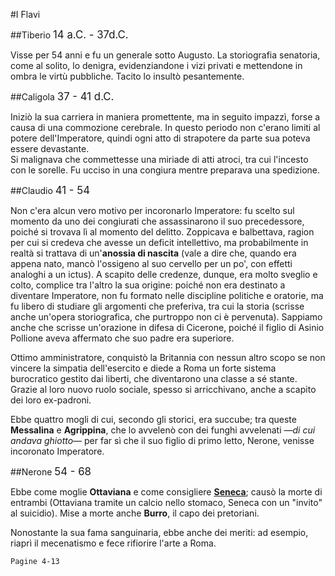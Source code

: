 <head>
	<link rel="stylesheet" href="/home/mibanfi/Documents/Scuola/Default.css">
	<style>
		body {
		--main-color: green;
		}
	</style>
</head> 

#I Flavi

##Tiberio
<big>14 a.C. - 37d.C.</big>  

Visse per 54 anni e fu un generale sotto Augusto. La storiografia senatoria, come al solito, lo denigra, evidenziandone i vizi privati e mettendone in ombra le virtù pubbliche. Tacito lo insultò pesantemente.

##Caligola
<big>37 - 41 d.C.</big>  

Iniziò la sua carriera in maniera promettente, ma in seguito impazzì, forse a causa di una commozione cerebrale. In questo periodo non c'erano limiti al potere dell'Imperatore, quindi ogni atto di strapotere da parte sua poteva essere devastante.  
Si malignava che commettesse una miriade di atti atroci, tra cui l'incesto con le sorelle. Fu ucciso in una congiura mentre preparava una spedizione.

##Claudio
<big>41 - 54</big>  

Non c'era alcun vero motivo per incoronarlo Imperatore: fu scelto sul momento da uno dei congiurati che assassinarono il suo precedessore, poiché si trovava lì al momento del delitto. Zoppicava e balbettava, ragion per cui si credeva che avesse un deficit intellettivo, ma probabilmente in realtà si trattava di un'**anossia di nascita** (vale a dire che, quando era appena nato, mancò l'ossigeno al suo cervello per un po', con effetti analoghi a un ictus). A scapito delle credenze, dunque, era molto sveglio e colto, complice tra l'altro la sua origine: poiché non era destinato a diventare Imperatore, non fu formato nelle discipline politiche e oratorie, ma fu libero di studiare gli argomenti che preferiva, tra cui la storia (scrisse anche un'opera storiografica, che purtroppo non ci è pervenuta). Sappiamo anche che scrisse un'orazione in difesa di Cicerone, poiché il figlio di Asinio Pollione aveva affermato che suo padre era superiore.  

Ottimo amministratore, conquistò la Britannia con nessun altro scopo se non vincere la simpatia dell'esercito e diede a Roma un forte sistema burocratico gestito dai liberti, che diventarono una classe a sé stante. Grazie al loro nuovo ruolo sociale, spesso si arricchivano, anche a scapito dei loro ex-padroni.  

Ebbe quattro mogli di cui, secondo gli storici, era succube; tra queste **Messalina** e **Agrippina**, che lo avvelenò con dei funghi avvelenati *—di cui andava ghiotto—* per far sì che il suo figlio di primo letto, Nerone, venisse incoronato Imperatore.

##Nerone
<big>54 - 68</big>  

Ebbe come moglie **Ottaviana** e come consigliere [**Seneca**](file:///home/mibanfi/Documents/Scuola/Latino/Seneca.html); causò la morte di entrambi (Ottaviana tramite un calcio nello stomaco, Seneca con un "invito" al suicidio). Mise a morte anche **Burro**, il capo dei pretoriani.  

Nonostante la sua fama sanguinaria, ebbe anche dei meriti: ad esempio, riaprì il mecenatismo e fece rifiorire l'arte a Roma.  

	Pagine 4-13

<script> this.scroll(0,200000) </script> 